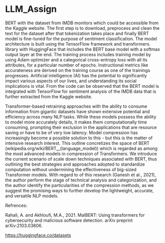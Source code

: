 # LLM_Assign


BERT with the dataset from IMDB monitors which could be accessible from the Kaggle website. The first step is to download, preprocess and clean the text for the dataset after that tokenization takes place and finally BERT model is fine-tuned for the purpose of sentiment classification. The model architecture is built using the TensorFlow framework and transformers. library with HuggingFace that includes the BERT base model with a softmax output layer at the end. The training process includes training model by using Adam optimizer and a categorical cross-entropy loss with all its attributes, for a particular number of epochs. Instructional metrics like accurateness are derived on the training course as one of the trainings progresses. Artificial intelligence (AI) has the potential to significantly impact various aspects of our lives, and understanding its social implications is vital. From the code can be observed that the BERT model is integrated with TensorFlow for sentiment analysis of the IMDB data that is further extracted from the Kaggle website.

Transformer-based retraining approaches with the ability to consume information from gigantic datasets have shown extensive potential and efficiency across many NLP tasks. While these models possess the ability to model more accurately details, it makes them computationally time consuming, prompting their exclusion in the applications that are resource saving or have to be of very low latency. Model compression has increasingly become a possible solution to this - but this is the matter of intensive research interest. This outline concretizes the space of BERT (wikipedia.org/wiki/BERT__(language_model)) which is regarded as among the most advanced models in compression of Transformers. We introduce the current scenario of scale down techniques associated with BERT, thus outlining the best strategies and approaches adopted to standardize computation without undermining the effectiveness of big-sized Transformer models. With regard to of this research (Ganesh et al., 2021), the author perform the stage of technical analysis and categorization, and the author identify the particularities of the compression methods, as we suggest the promising ways to further develop the lightweight, accurate, and versatile NLP models.


Refrences:


Rahali, A. and Akhloufi, M.A., 2021. MalBERT: Using transformers for cybersecurity and malicious software detection. arXiv preprint arXiv:2103.03806.

https://huggingface.co/datasets
